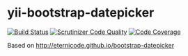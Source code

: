 yii-bootstrap-datepicker
=========================

[![Build Status](https://secure.travis-ci.org/intersvyaz/yii-bootstrap-datepicker.png)](http://travis-ci.org/intersvyaz/yii-bootstrap-datepicker)
[![Scrutinizer Code Quality](https://scrutinizer-ci.com/g/intersvyaz/yii-bootstrap-datepicker/badges/quality-score.png?s=ad53766f301fcefbb49a3e4376a95d967d9acdfc)](https://scrutinizer-ci.com/g/intersvyaz/yii-bootstrap-datepicker/)
[![Code Coverage](https://scrutinizer-ci.com/g/intersvyaz/yii-bootstrap-datepicker/badges/coverage.png?s=667f4e46596465707c7b5bd3eaff8bd3fed21f15)](https://scrutinizer-ci.com/g/intersvyaz/yii-bootstrap-datepicker/)

Based on http://eternicode.github.io/bootstrap-datepicker


